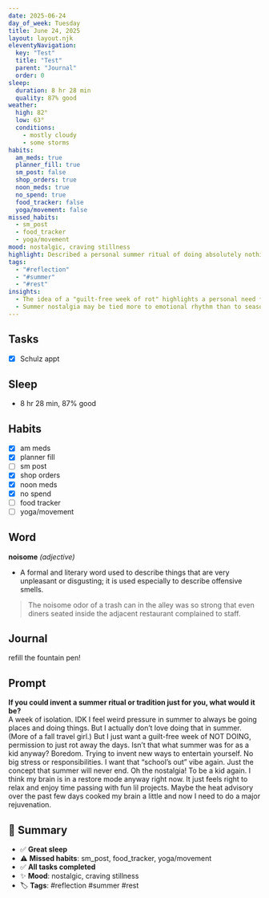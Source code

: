 ```yaml
---
date: 2025-06-24
day_of_week: Tuesday
title: June 24, 2025
layout: layout.njk
eleventyNavigation:
  key: "Test"
  title: "Test"
  parent: "Journal"
  order: 0
sleep:
  duration: 8 hr 28 min
  quality: 87% good
weather:
  high: 82°
  low: 63°
  conditions:
    - mostly cloudy
    - some storms
habits:
  am_meds: true
  planner_fill: true
  sm_post: false
  shop_orders: true
  noon_meds: true
  no_spend: true
  food_tracker: false
  yoga/movement: false
missed_habits:
  - sm_post
  - food_tracker
  - yoga/movement
mood: nostalgic, craving stillness
highlight: Described a personal summer ritual of doing absolutely nothing guilt-free.
tags:
  - "#reflection"
  - "#summer"
  - "#rest"
insights:
  - The idea of a "guilt-free week of rot" highlights a personal need for unstructured time to recharge.
  - Summer nostalgia may be tied more to emotional rhythm than to seasonal activity.
---
```


## Tasks
- [x] Schulz appt

## Sleep
- 8 hr 28 min, 87% good

## Habits
- [x] am meds  
- [x] planner fill  
- [ ] sm post  
- [x] shop orders  
- [x] noon meds  
- [x] no spend  
- [ ] food tracker  
- [ ] yoga/movement  

## Word
**noisome** *(adjective)*  
- A formal and literary word used to describe things that are very unpleasant or disgusting; it is used especially to describe offensive smells.  
> The noisome odor of a trash can in the alley was so strong that even diners seated inside the adjacent restaurant complained to staff.

## Journal
refill the fountain pen!

## Prompt
**If you could invent a summer ritual or tradition just for you, what would it be?**  
A week of isolation. IDK I feel weird pressure in summer to always be going places and doing things. But I actually don’t love doing that in summer. (More of a fall travel girl.) But I just want a guilt-free week of NOT DOING, permission to just rot away the days. Isn’t that what summer was for as a kid anyway? Boredom. Trying to invent new ways to entertain yourself. No big stress or responsibilities. I want that “school’s out” vibe again. Just the concept that summer will never end. Oh the nostalgia! To be a kid again. I think my brain is in a restore mode anyway right now. It just feels right to relax and enjoy time passing with fun lil projects. Maybe the heat advisory over the past few days cooked my brain a little and now I need to do a major rejuvenation.

## 📌 Summary
- ✅ **Great sleep**
- ⚠️ **Missed habits**: sm_post, food_tracker, yoga/movement
- ✅ **All tasks completed**
- ✨ **Mood**: nostalgic, craving stillness
- 🏷️ **Tags**: #reflection #summer #rest